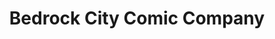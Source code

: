 ---
title: "Bedrock City Comic Company"
url: /houston/bedrock-city-comic-company-westheimer-road/
shop: books
---